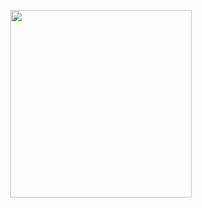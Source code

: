 <p align="center">
    <img src="https://github.com/Jibzy404/Gudetama-css-3/assets/161071934/6a7ac32d-1e8e-4979-b364-dc7a8a603508"  width="290" height="300" >
 



